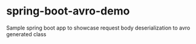 # spring-boot-avro-demo
Sample spring boot app to showcase request body deserialization to avro generated class
